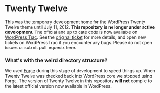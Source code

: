 # Twenty Twelve

This was the temporary development home for the WordPress Twenty Twelve theme until July 11, 2012. **This repository is no longer under active development**. The official and up to date code is now available on [WordPress Trac](http://core.trac.wordpress.org/). See the [original ticket](http://core.trac.wordpress.org/ticket/19978) for more details, and open new tickets on WordPress Trac if you encounter any bugs. Please do not open issues or submit pull requests here.

### What's with the weird directory structure?

We used [Forge](https://github.com/thethemefoundry/forge) during this stage of development to speed things up. When Twenty Twelve was checked back into WordPress core we stopped using Forge. The version of Twenty Twelve in this repository **will not** compile to the latest official version now available in WordPress.